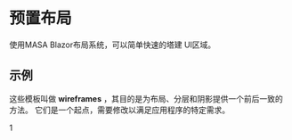 # 预置布局

使用MASA Blazor布局系统，可以简单快速的塔建 UI区域。

## 示例

这些模板叫做 **wireframes** ，其目的是为布局、分层和阴影提供一个前后一致的方法。 它们是一个起点，需要修改以满足应用程序的特定需求。

<wireframe-examples></wireframe-examples>

<app-alerts type="info" 
			content=" 如果您正在寻找有关这些模板结构的附加信息，请参阅 [Application page](/blazor/components/application/)。">
</app-alerts>1